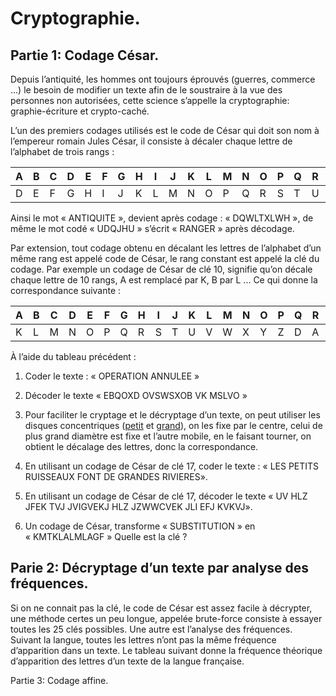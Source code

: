 Cryptographie.
=============

Partie 1: Codage César.
----------------------

Depuis l’antiquité, les hommes ont toujours éprouvés (guerres, commerce ...) le besoin de modifier un texte afin de le soustraire à la vue des personnes non autorisées, cette science s’appelle la cryptographie:  graphie-écriture et crypto-caché.

L’un des premiers codages utilisés est le code de César qui doit son nom à l’empereur romain Jules César, il consiste à décaler chaque lettre de l’alphabet de trois rangs :

|A|B|C|D|E|F|G|H|I|J|K|L|M|N|O|P|Q|R|S|T|U|V|W|X|Y|Z|
|---|---|---|---|---|---|---|---|---|---|---|---|---|---|---|---|---|---|---|---|---|---|---|---|---|---|
|D|E|F|G|H|I|J|K|L|M|N|O|P|Q|R|S|T|U|V|W|X|Y|Z|D|A|B|

Ainsi le mot « ANTIQUITE », devient après codage : « DQWLTXLWH »,  de même le mot codé « UDQJHU » s’écrit « RANGER » après décodage.

Par extension, tout codage obtenu en  décalant les lettres de l’alphabet d’un même rang est appelé code de César, le rang constant est appelé la clé du codage.
Par exemple un codage de César de clé 10, signifie qu’on décale chaque lettre de 10 rangs,  A est remplacé par K, B par L ...
Ce qui donne la correspondance suivante :

|A|B|C|D|E|F|G|H|I|J|K|L|M|N|O|P|Q|R|S|T|U|V|W|X|Y|Z|
|---|---|---|---|---|---|---|---|---|---|---|---|---|---|---|---|---|---|---|---|---|---|---|---|---|---|
|K|L|M|N|O|P|Q|R|S|T|U|V|W|X|Y|Z|D|A|B|D|E|F|G|H|I|J|

À l’aide du tableau précédent :

1. Coder le texte : « OPERATION ANNULEE »

2. Décoder le texte « EBQOXD OVSWSXOB VK MSLVO »

3. Pour faciliter le cryptage et le décryptage d’un texte, on peut utiliser les disques concentriques ([petit](https://github.com/mathlorgues/MPS/blob/master/Investigation%20polici%C3%A8re/Code/PetitDisque.png) et [grand](https://github.com/mathlorgues/MPS/blob/master/Investigation%20polici%C3%A8re/Code/GrandDisque.png)), on les fixe par le centre, celui de plus grand diamètre est fixe et l’autre mobile, en le faisant tourner, on obtient le décalage des lettres, donc la correspondance.


1. En utilisant un codage de César de clé 17, coder le texte : « LES PETITS RUISSEAUX FONT DE GRANDES RIVIERES».

2. En utilisant un codage de César de clé 17, décoder le texte « UV HLZ JFEK TVJ JVIGVEKJ HLZ JZWWCVEK JLI EFJ KVKVJ».

1. Un codage de César, transforme  « SUBSTITUTION » en « KMTKLALMLAGF »
Quelle est la clé ?

Parie 2: Décryptage d’un texte par analyse des fréquences.
----------------------------------------------------------

Si on ne connait pas la clé, le code de César est assez facile à décrypter, une méthode certes un peu longue, appelée brute-force consiste à essayer toutes les 25 clés possibles. Une autre est l’analyse des fréquences.
Suivant la langue, toutes les lettres n’ont pas la même fréquence d’apparition dans un texte. Le tableau suivant donne la fréquence théorique d’apparition des lettres d’un texte de la langue française.

Partie 3: Codage affine.
